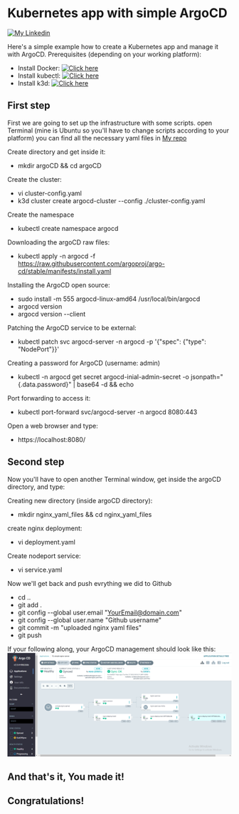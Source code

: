 # Kubernetes app with simple ArgoCD

[![My Linkedin](https://www.linkedin.com/in/ariel-ben-zikri)](https://www.linkedin.com/in/ariel-ben-zikri)

Here's a simple example how to create a Kubernetes app and manage it with ArgoCD.
Prerequisites (depending on your working platform):
- Install Docker: [![Click here](https://docs.docker.com/get-docker/)](https://docs.docker.com/get-docker/)
- Install kubectl: [![Click here](https://kubernetes.io/docs/tasks/tools/install-kubectl-linux/)](https://kubernetes.io/docs/tasks/tools/install-kubectl-linux/)
- Install k3d: [![Click here](https://k3d.io/v5.4.6/)](https://k3d.io/v5.4.6/)

## First step
First we are going to set up the infrastructure with some scripts.
open Terminal (mine is Ubuntu so you'll have to change scripts according to your platform)
you can find all the necessary yaml files in [My repo]

Create directory and get inside it:
-	mkdir argoCD && cd argoCD

Create the cluster:
-	vi cluster-config.yaml
-	k3d cluster create argocd-cluster --config ./cluster-config.yaml

Create the namespace
-	kubectl create namespace argocd

Downloading the argoCD raw files:
-	kubectl apply -n argocd -f https://raw.githubusercontent.com/argoproj/argo-cd/stable/manifests/install.yaml

Installing the ArgoCD open source:
-	sudo install -m 555 argocd-linux-amd64 /usr/local/bin/argocd
-	argocd version
-	argocd version --client

Patching the ArgoCD service to be external:
-	kubectl patch svc argocd-server -n argocd -p '{"spec": {"type": "NodePort"}}'

Creating a password for ArgoCD (username: admin)
-	kubectl -n argocd get secret argocd-inial-admin-secret -o jsonpath="{.data.password}" | base64 -d && echo

Port forwarding to access it:
-	kubectl port-forward svc/argocd-server -n argocd 8080:443

Open a web browser and type:
-   https://localhost:8080/

## Second step

Now you'll have to open another Terminal window, get inside the argoCD directory,
and type:

Creating new directory (inside argoCD directory):
-	mkdir nginx_yaml_files && cd nginx_yaml_files

create nginx deployment:
-	vi deployment.yaml

Create nodeport service:
-	vi service.yaml

Now we'll get back and push evrything we did to Github
-	cd ..
-	git add .
-	git config --global user.email "YourEmail@domain.com"
-	git config --global user.name "Github username"
-	git commit -m "uploaded nginx yaml files"
-	git push

If your following along, your ArgoCD management should look like this:
<br />
![Screenshot](https://github.com/matbuha/simple-argoCD/blob/main/images/argocd.png)

## And that's it, You made it!
## Congratulations!
   [My repo]: <https://github.com/matbuha/simple-argoCD>

